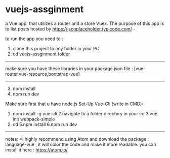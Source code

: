 # vuejs-assginment
a Vue app, that utilizes a router and a store Vuex.  The purpose of this app is to list posts hosted by https://jsonplaceholder.typicode.com/ - 

to run the app you need to : 
1. clone this project to any folder in your PC.
2. cd vuejs-assginment folder 
************************************
make sure you have these libraries in your package.json file :
 [vue-router,vue-resource,bootstrap-vue]
************************************
3. npm install 
4. npm run dev

 Make sure first that u have node.js
Set-Up Vue-Cli (write in CMD):

1. npm install -g vue-cli
2.navigate to a folder directory in your cd 
3.vue init webpack-simple <yourprojectname>
4. cd <your project name>
5.npm install
6.npm run dev

************************************
notes:
*I highly recommend using Atom and download the package : language-vue , it will color the code and make it more readable.
you can install it here : https://atom.io/
